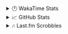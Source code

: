 <details>
  <summary>🕐 WakaTime Stats</summary><br/>

<!--START_SECTION:waka-->
![Code Time](http://img.shields.io/badge/Code%20Time-64%20hrs%2037%20mins-blue)

![Profile Views](http://img.shields.io/badge/Profile%20Views-0-blue)

![Lines of code](https://img.shields.io/badge/From%20Hello%20World%20I%27ve%20Written-3.4%20million%20lines%20of%20code-blue)

**🐱 My GitHub Data** 

> 📦 517.8 kB Used in GitHub's Storage 
 > 
> 🏆 751 Contributions in the Year 2025
 > 
> 💼 Opted to Hire
 > 
> 📜 11 Public Repositories 
 > 
> 🔑 14 Private Repositories 
 > 
**I'm an Early 🐤** 

```text
🌞 Morning                1384 commits        ███░░░░░░░░░░░░░░░░░░░░░░   10.04 % 
🌆 Daytime                5561 commits        ██████████░░░░░░░░░░░░░░░   40.34 % 
🌃 Evening                5254 commits        ██████████░░░░░░░░░░░░░░░   38.11 % 
🌙 Night                  1588 commits        ███░░░░░░░░░░░░░░░░░░░░░░   11.52 % 
```
📅 **I'm Most Productive on Monday** 

```text
Monday                   2343 commits        ████░░░░░░░░░░░░░░░░░░░░░   16.99 % 
Tuesday                  1769 commits        ███░░░░░░░░░░░░░░░░░░░░░░   12.83 % 
Wednesday                1666 commits        ███░░░░░░░░░░░░░░░░░░░░░░   12.08 % 
Thursday                 2153 commits        ████░░░░░░░░░░░░░░░░░░░░░   15.62 % 
Friday                   1477 commits        ███░░░░░░░░░░░░░░░░░░░░░░   10.71 % 
Saturday                 2042 commits        ████░░░░░░░░░░░░░░░░░░░░░   14.81 % 
Sunday                   2337 commits        ████░░░░░░░░░░░░░░░░░░░░░   16.95 % 
```


📊 **This Week I Spent My Time On** 

```text
🕑︎ Time Zone: Asia/Barnaul

💬 Programming Languages: 
PHP                      7 hrs 28 mins       █████████████░░░░░░░░░░░░   53.76 % 
Smarty                   3 hrs 41 mins       ███████░░░░░░░░░░░░░░░░░░   26.50 % 
Text                     31 mins             █░░░░░░░░░░░░░░░░░░░░░░░░   03.79 % 
Twig                     27 mins             █░░░░░░░░░░░░░░░░░░░░░░░░   03.24 % 
XML                      21 mins             █░░░░░░░░░░░░░░░░░░░░░░░░   02.63 % 

🔥 Editors: 
PhpStorm                 13 hrs 54 mins      █████████████████████████   100.00 % 

💻 Operating System: 
Windows                  13 hrs 54 mins      █████████████████████████   100.00 % 
```

**I Mostly Code in PHP** 

```text
PHP                      24 repos            █████████████░░░░░░░░░░░░   51.06 % 
Batchfile                11 repos            ██████░░░░░░░░░░░░░░░░░░░   23.40 % 
HTML                     3 repos             ██░░░░░░░░░░░░░░░░░░░░░░░   06.38 % 
Twig                     1 repo              █░░░░░░░░░░░░░░░░░░░░░░░░   02.13 % 
Pawn                     1 repo              █░░░░░░░░░░░░░░░░░░░░░░░░   02.13 % 
```




 Last Updated on 05/03/2025 00:57:57 UTC
<!--END_SECTION:waka-->
</details>

<details>
  <summary>📈 GitHub Stats</summary><br/>

[![belomaxorka's GitHub stats](https://github-readme-stats.vercel.app/api?username=belomaxorka&theme=buefy)](https://github.com/belomaxorka)
</details>

<details>
  <summary>🎶 Last.fm Scrobbles</summary><br/>

![My scrobbles](https://lastfm-recently-played.vercel.app/api?user=belomaxorka&show_user=header&count=3&footer_style=normal_stats)
</details>
